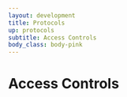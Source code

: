 ```yaml
---
layout: development
title: Protocols
up: protocols
subtitle: Access Controls
body_class: body-pink
---
```


# Access Controls
